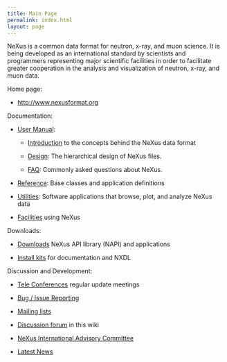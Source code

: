 ```yaml
---
title: Main Page
permalink: index.html
layout: page
---
```


NeXus is a common data format for neutron, x-ray, and muon science. It
is being developed as an international standard by scientists and
programmers representing major scientific facilities in order to
facilitate greater cooperation in the analysis and visualization of
neutron, x-ray, and muon data.

Home page:  

* [<http://www.nexusformat.org>](http://www.nexusformat.org)

Documentation:  

* [User Manual](http://download.nexusformat.org/doc/html/user_manual.html):

  * [Introduction](http://download.nexusformat.org/doc/html/introduction.html)
to the concepts behind the NeXus data format

  * [Design](http://download.nexusformat.org/doc/html/design.html): The hierarchical design of NeXus files.  

  * [FAQ](http://download.nexusformat.org/doc/html/faq.html): Commonly
asked questions about NeXus.

* [Reference](http://download.nexusformat.org/doc/html/classes/index.html):
Base classes and application definitions

* [Utilities](http://download.nexusformat.org/doc/html/utilities.html):
Software applications that browse, plot, and analyze NeXus data

* [Facilities](Facilities.html "wikilink") using NeXus

Downloads:  

* [Downloads](Download.html "wikilink") NeXus API library (NAPI) and
applications

* [Install kits](http://download.nexusformat.org/kits/definitions/) for
documentation and NXDL

Discussion and Development:  

* [Tele Conferences](Teleconferences.html "wikilink") regular update
meetings

* [Bug / Issue Reporting](IssueReporting.html "wikilink")

* [Mailing lists](http://download.nexusformat.org/doc/html/mailinglist.html)

* [Discussion forum](Discussions.html "wikilink") in this wiki

* [NeXus International Advisory Committee](NIAC.html "wikilink")

* [Latest News](Latest_News.html "wikilink")

